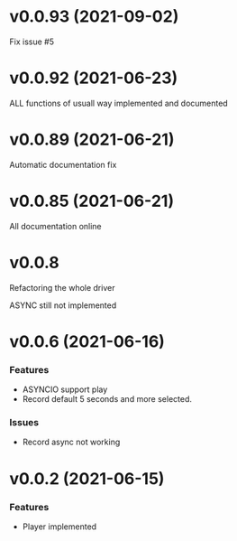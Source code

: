 # v0.0.93 (2021-09-02)

Fix issue #5

# v0.0.92 (2021-06-23)

ALL functions of usuall way implemented and documented

# v0.0.89 (2021-06-21)

Automatic documentation fix

# v0.0.85 (2021-06-21)

All documentation online

# v0.0.8

Refactoring the whole driver

ASYNC still not implemented

# v0.0.6 (2021-06-16)

### Features

- ASYNCIO support play
- Record default 5 seconds and more selected.

### Issues

- Record async not working


# v0.0.2 (2021-06-15)

### Features

- Player implemented
